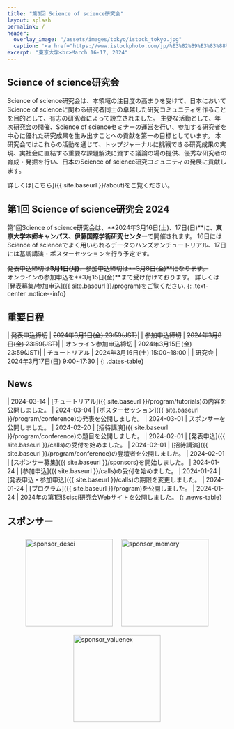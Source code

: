 ```yaml
---
title: "第1回 Science of science研究会"
layout: splash
permalink: /
header:
  overlay_image: "/assets/images/tokyo/istock_tokyo.jpg"
  caption: '<a href="https://www.istockphoto.com/jp/%E3%82%B9%E3%83%88%E3%83%83%E3%82%AF%E3%83%95%E3%82%A9%E3%83%88/%E6%9D%B1%E4%BA%AC%E3%82%BF%E3%83%AF%E3%83%BC-gm532534115-55728098" target="_blank">Photo @ iStock</a>'
excerpt: "東京大学<br>March 16-17, 2024"
---
```



## Science of science研究会

Science of science研究会は、本領域の注目度の高まりを受けて、日本においてScience of scienceに関わる研究者同士の卓越した研究コミュニティを作ることを目的として、有志の研究者によって設立されました。
主要な活動として、年次研究会の開催、Science of scienceセミナーの運営を行い、参加する研究者を中心に優れた研究成果を生み出すことへの貢献を第一の目標としています。
本研究会ではこれらの活動を通じて、トップジャーナルに挑戦できる研究成果の実現、実社会に直結する重要な課題解決に資する議論の場の提供、優秀な研究者の育成・発掘を行い、日本のScience of science研究コミュニティの発展に貢献します。

詳しくは[こちら]({{ site.baseurl }}/about)をご覧ください。

## 第1回 Science of science研究会 2024

第1回Science of science研究会は、**2024年3月16日(土)、17日(日)**に、**東京大学本郷キャンパス、伊藤国際学術研究センター**で開催されます。
16日にはScience of scienceでよく用いられるデータのハンズオンチュートリアル、17日には基調講演・ポスターセッションを行う予定です。


~~発表申込締切は**3月1日(月)**、参加申込締切は**3月8日(金)**になります。~~ <br>
オンラインの参加申込を**3月15日(金)**まで受け付けております。
詳しくは[発表募集/参加申込]({{ site.baseurl }}/program)をご覧ください.
{: .text-center .notice--info}

## 重要日程

<style>
.dates-table { font-size: .8em; }
.dates-table tr td:nth-child(1) { width: 10em; }
.dates-table del { color: #888; }
</style>

| ~~発表申込締切~~ | ~~2024年3月1日(金) 23:59(JST)~~|
| ~~参加申込締切~~ | ~~2024年3月8日(金) 23:59(JST)~~|
| オンライン参加申込締切 | 2024年3月15日(金) 23:59(JST)|
| チュートリアル | 2024年3月16日(土) 15:00~18:00 |
| 研究会 | 2024年3月17日(日) 9:00~17:30 |
{: .dates-table}

## News

<style>
.news-table { font-size: .8em; table-layout: fixed; }
.news-table tr td:nth-child(1) { font-weight: bold; width: 10em; }
</style>

| 2024-03-14 | [チュートリアル]({{ site.baseurl }}/program/tutorials)の内容を公開しました。
| 2024-03-04 | [ポスターセッション]({{ site.baseurl }}/program/conference)の発表を公開しました。
| 2024-03-01 | スポンサーを公開しました。
| 2024-02-20 | [招待講演]({{ site.baseurl }}/program/conference)の題目を公開しました。
| 2024-02-01 | [発表申込]({{ site.baseurl }}/calls)の受付を始めました。
| 2024-02-01 | [招待講演]({{ site.baseurl }}/program/conference)の登壇者を公開しました。
| 2024-02-01 | [スポンサー募集]({{ site.baseurl }}/sponsors)を開始しました。
| 2024-01-24 | [参加申込]({{ site.baseurl }}/calls)の受付を始めました。
| 2024-01-24 | [発表申込・参加申込]({{ site.baseurl }}/calls)の期限を変更しました。
| 2024-01-24 | [プログラム]({{ site.baseurl }}/program)を公開しました。
| 2024-01-24 | 2024年の第1回Scisci研究会Webサイトを公開しました。
{: .news-table}

## スポンサー

<!-- {% include sponsors-list id="diamond" layout="third" %} -->

<style>
  .sponsor-container {
    display: flex;
    justify-content: center;
    align-items: center;
    flex-wrap: wrap;
  }

  .sponsor-container img {
    height: 200px;
    object-fit: contain;
    margin: 10px;
  }

  @media (max-width: 600px) {
    .sponsor-container {
      flex-direction: column;
    }
  }
</style>

<div class="sponsor-container">
    <a href="https://lit.link/en/descitokyo" target="_blank">
      <img src="{{ '/assets/images/sponsors/desci.png' | relative_url }}" alt="sponsor_desci">
    </a>
    <a href="https://www.memorylab.jp/" target="_blank">
      <img src="{{ '/assets/images/sponsors/memory.png' | relative_url }}" alt="sponsor_memory">
    </a>
    <a href="https://www.valuenex.com/?lang=ja" target="_blank">
      <img src="{{ '/assets/images/sponsors/valuenex.jpg' | relative_url }}" alt="sponsor_valuenex">
    </a>
</div>